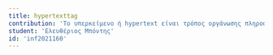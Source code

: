 ```yaml
---
title: hypertexttag
contribution: 'Το υπερκείμενο ή hypertext είναι τρόπος οργάνωσης πληροφοριών. Το υπερκείμενο θεωρείται μη γραμμικό κείμενο σε αντίθεση με το βιβλίο που θεωρείται γραμμικό. Η γραμμικότητα του βιβλίου έγκειται στο γεγονός ότι ο αναγνώστης οφείλει να διαβάζει τη μία σελίδα (ή παράγραφο) μετά την άλλη προκειμένου να κατανοήσει το περιεχόμενό του, δίχως να του δίδεται η δυνατότητα να «πλοηγείται» ελεύθερα εντός αυτού. Ο αναγνώστης έτσι αναγκάζεται να υπακούσει στους περιορισμούς που επιβάλλει ο συγγραφέας και το βιβλίο ως μέσο. Το υπερκείμενο ως μέσο έρχεται να ξεπεράσει τους περιορισμούς αυτούς επιτρέποντας την ελεύθερη πλοήγηση του αναγνώστη. Η πλοήγηση επιτυγχάνεται με την χρήση υπερσυνδέσμων. Επειδή οι υπερσύνδεσμοι αποτελούν τον κύριο μηχανισμό απόκλισης από τη γραμμικότητα αποτελούν θεμελιώδη έννοια στο υπερκείμενο. Ο Παγκόσμιος Ιστός χτίστηκε πάνω στις ιδέες του υπερκειμένου και αποτελεί μία ενσάρκωση (υλοποίηση) τέτοιου τρόπου διασύνδεσης και οργάνωσης πληροφοριών.'
student: 'Ελευθέριος Μπόντης'
id: 'inf2021160'
---
```

